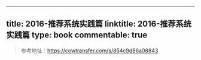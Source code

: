 
---
title: 2016-推荐系统实践篇
linktitle: 2016-推荐系统实践篇
type: book
commentable: true
---

> 参考地址：https://cowtransfer.com/s/854c9d86a08843

    